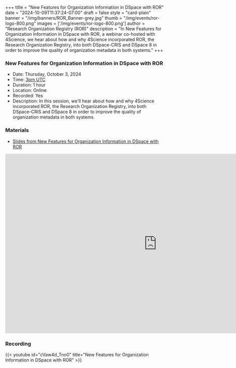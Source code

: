 +++ 
title = "New Features for Organization Information in DSpace with ROR" 
date = "2024-10-09T11:37:24-07:00"
draft = false 
style = "card-plain" 
banner = "/img/banners/ROR_Banner-grey.jpg" 
thumb = "/img/events/ror-logo-800.png" 
images = ['/img/events/ror-logo-800.png']
author = "Research Organization Registry (ROR)" 
description = "In New Features for Organization Information in DSpace with ROR, a webinar co-hosted with 4Science, we hear about how and why 4Science incorporated ROR, the Research Organization Registry, into both DSpace-CRIS and DSpace 8 in order to improve the quality of organization metadata in both systems."
+++ 


### New Features for Organization Information in DSpace with ROR
- Date: Thursday, October 3, 2024
- Time: [3pm UTC](https://dateful.com/time-zone-converter?t=3pm&d=2024-10-03&tz2=UTC)
- Duration: 1 hour
- Location: Online
- Recorded: Yes
- Description: In this session, we'll hear about how and why 4Science incorporated ROR, the Research Organization Registry, into both DSpace-CRIS and DSpace 8 in order to improve the quality of organization metadata in both systems.

### Materials

* [Slides from New Features for Organization Information in DSpace with ROR](https://docs.google.com/presentation/d/e/2PACX-1vQF2VnGBIYuJrdqopaFnBZw_iInUGOYnbDe-scH7PNpJyTughHEZXM2nULUEH5WiQQPGOcYPNa7dPHC/pub?start=false&loop=false&delayms=3000)

<iframe src="https://docs.google.com/presentation/d/e/2PACX-1vQF2VnGBIYuJrdqopaFnBZw_iInUGOYnbDe-scH7PNpJyTughHEZXM2nULUEH5WiQQPGOcYPNa7dPHC/embed?start=false&loop=false&delayms=3000" frameborder="0" width="960" height="569" allowfullscreen="true" mozallowfullscreen="true" webkitallowfullscreen="true"></iframe>

### Recording 

{{< youtube id="cVaw4d_Tno0" title="New Features for Organization Information in DSpace with ROR" >}}